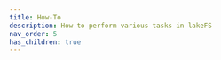 ```yaml
---
title: How-To
description: How to perform various tasks in lakeFS
nav_order: 5
has_children: true
---
```



